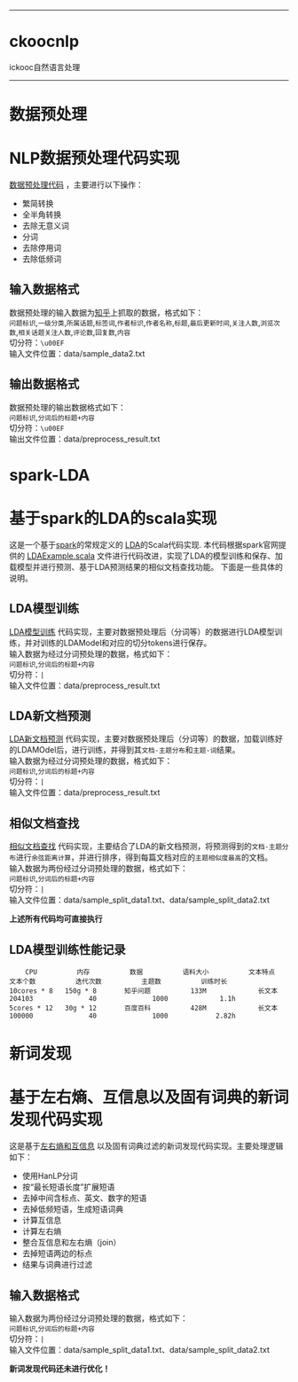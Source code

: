 ***********************************************************************
# ckoocnlp
ickooc自然语言处理


***********************************************************************

# 数据预处理
NLP数据预处理代码实现
====================================
[数据预处理代码](https://github.com/yhao2014/CkoocNLP/blob/master/ckooc-ml/src/main/scala/algorithm/utils/PreProcessUtils.scala)
，主要进行以下操作：<br>
>
* 繁简转换
* 全半角转换
* 去除无意义词
* 分词
* 去除停用词
* 去除低频词

输入数据格式
----------
数据预处理的输入数据为[知乎]()上抓取的数据，格式如下：<br>
`问题标识`,`一级分类`,`所属话题`,`标签词`,`作者标识`,`作者名称`,`标题`,`最后更新时间`,`关注人数`,`浏览次数`,`相关话题关注人数`,`评论数`,`回复数`,`内容`<br>
切分符：`\u00EF`<br>
输入文件位置：data/sample_data2.txt

输出数据格式
----------
数据预处理的输出数据格式如下：<br>
`问题标识`,`分词后的标题+内容`<br>
切分符：`\u00EF`<br>
输出文件位置：data/preprocess_result.txt


# spark-LDA
基于spark的LDA的scala实现
====================================

这是一个基于[spark](http://spark.apache.org/)的常规定义的
[LDA](https://en.wikipedia.org/wiki/Latent_Dirichlet_allocation)的Scala代码实现.
本代码根据spark官网提供的
[LDAExample.scala](https://github.com/apache/spark/blob/master/examples/src/main/scala/org/apache/spark/examples/mllib/LDAExample.scala)
文件进行代码改进，实现了LDA的模型训练和保存、加载模型并进行预测、基于LDA预测结果的相似文档查找功能。
下面是一些具体的说明。

LDA模型训练
-----------
[LDA模型训练](https://github.com/yhao2014/CkoocNLP/blob/master/ckooc-ml/src/main/scala/algorithm/clustering/lda/LDATrainDemo.scala)
代码实现，主要对数据预处理后（分词等）的数据进行LDA模型训练，并对训练的LDAModel和对应的切分tokens进行保存。<br>
输入数据为经过分词预处理的数据，格式如下：<br>
`问题标识`,`分词后的标题+内容`<br>
切分符：`|`<br>
输入文件位置：data/preprocess_result.txt

LDA新文档预测
------------
[LDA新文档预测](https://github.com/yhao2014/CkoocNLP/blob/master/ckooc-ml/src/main/scala/algorithm/clustering/lda/LDAPredictDemo.scala)
代码实现，主要对数据预处理后（分词等）的数据，加载训练好的LDAMOdel后，进行训练，并得到其`文档-主题分布`和`主题-词`结果。<br>
输入数据为经过分词预处理的数据，格式如下：<br>
`问题标识`,`分词后的标题+内容`<br>
切分符：`|`<br>
输入文件位置：data/preprocess_result.txt

相似文档查找
----------
[相似文档查找](https://github.com/yhao2014/CkoocNLP/blob/master/ckooc-ml/src/main/scala/application/LDASimiDocDemo.scala)
代码实现，主要结合了LDA的新文档预测，将预测得到的`文档-主题分布`进行`余弦距离计算`，并进行排序，得到每篇文档对应的`主题相似度最高`的文档。<br>
输入数据为两份经过分词预处理的数据，格式如下：<br>
`问题标识`,`分词后的标题+内容`<br>
切分符：`|`<br>
输入文件位置：data/sample_split_data1.txt、data/sample_split_data2.txt

**上述所有代码均可直接执行**

LDA模型训练性能记录
----------------
        CPU          内存          数据          语料大小          文本特点          文本个数          迭代次数          主题数          训练时长
    10cores * 8   150g * 8       知乎问题          133M             长文本            204103              40              1000             1.1h
    5cores * 12   30g * 12       百度百科          428M             长文本            100000              40              1000            2.82h


# 新词发现
基于左右熵、互信息以及固有词典的新词发现代码实现
========================================

这是基于[左右熵和互信息](http://www.hankcs.com/nlp/extraction-and-identification-of-mutual-information-about-the-phrase-based-on-information-entropy.html)
以及固有词典过滤的新词发现代码实现。主要处理逻辑如下：<br>
>
* 使用HanLP分词
* 按“最长短语长度”扩展短语
* 去掉中间含标点、英文、数字的短语
* 去掉低频短语，生成短语词典
* 计算互信息
* 计算左右熵
* 整合互信息和左右熵（join）
* 去掉短语两边的标点
* 结果与词典进行过滤

输入数据格式
----------
输入数据为两份经过分词预处理的数据，格式如下：<br>
`问题标识`,`分词后的标题+内容`<br>
切分符：`|`<br>
输入文件位置：data/sample_split_data1.txt、data/sample_split_data2.txt

**新词发现代码还未进行优化！**
